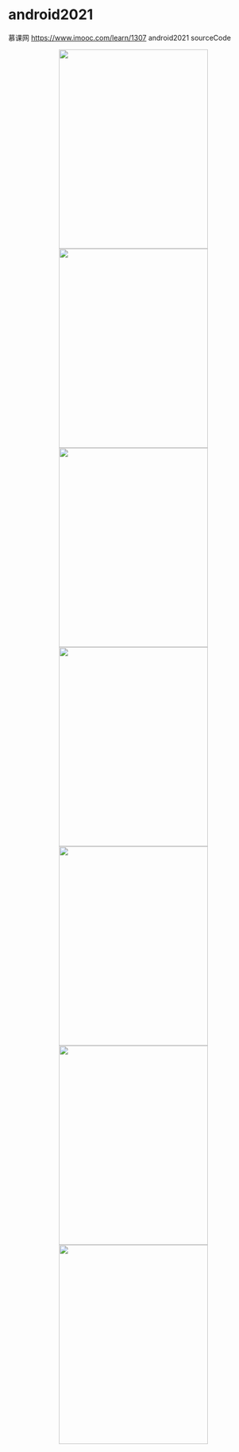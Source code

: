 # android2021

慕课网 https://www.imooc.com/learn/1307 android2021 sourceCode

<div align=center><img width="300" height="400" src="https://user-images.githubusercontent.com/26602893/142963903-14eb9ae8-4763-434f-af0e-a54840d2f8a4.jpg"/></div>

<div align=center><img width="300" height="400" src="https://user-images.githubusercontent.com/26602893/142963924-325e9150-9be6-4835-83a7-cdf0f73414db.jpg"/></div>

<div align=center><img width="300" height="400" src="https://user-images.githubusercontent.com/26602893/142963929-4113fe07-ac18-4b02-b8a5-76cd96f020ef.jpg"/></div>

<div align=center><img width="300" height="400" src="https://user-images.githubusercontent.com/26602893/142963944-1e190646-dd39-41f3-b4a1-ed20e73492e9.jpg"/></div>

<div align=center><img width="300" height="400" src="(https://user-images.githubusercontent.com/26602893/142963956-e828ca04-8497-4255-8a37-64370353962e.jpg"/></div>

<div align=center><img width="300" height="400" src="https://user-images.githubusercontent.com/26602893/142963981-185fb352-a705-412d-b1c1-a11b3d910ca1.jpg"/></div>

<div align=center><img width="300" height="400" src="https://user-images.githubusercontent.com/26602893/142963993-9b223141-b2af-4203-90af-cd0b9c4b3a56.jpg"/></div>



